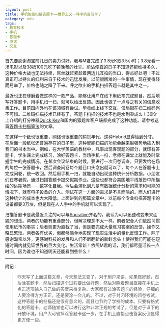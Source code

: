 ```yaml
---
layout: post
title: 手机智能扫描答题卡——世界上又一件事情变简单了
category: edu
tags:
- 教育技术
- 手机
- 答题卡
- 测试
- 交互
---
```


首先要感谢淘宝前几日的卖力讨好，我与M君完成了3.8元K歌3.5小时；3.8元看一场电影以及38抵100元吃了顿晚餐的壮举。能沾便宜的日子不知道还能维持多久，这种价格大战也无法持续，屌丝就赶紧趁着两边儿互掐的当口，得点好处吧！不过真正可以持久的红利来自于技术的迅猛发展。以前很困难的一件事情，现在变得轻而易举了，价格也随之降了下来。呼之欲出的手机扫描答题卡就是其中之一。

最近也正在琢磨着做这样的一款产品，能够让用户在线下用纸笔完成题目，然后填写好答题卡，用手机扫一扫，就可以给出反馈。因此也做了一点与之有关的信息收集工作。目前国内外均在该领域有尝试。毕竟线上线下交互，仅局限在扫二维码岂不可惜。二维码扫描技术已经有了，答题卡扫描的技术不也是水到渠成么！36Kr上介绍的打分神器[Quick Key](http://www.36kr.com/p/201609.html)和国内的猿题库客户端都完成了这种功能。请参考这篇[答题卡扫描算法](http://blog.devtang.com/blog/2013/10/19/the-tech-detail-of-ape-client-2/)的文章。

在这样一个纸也很重要，网络也很重要的尴尬年代，这种Hybrid显得恰到分寸。在后面一段纸张还普遍存在的日子里，这种智能扫描的功能会越来越强势地插入到我们的书本当中。例如，在大学英语的教材中，凡事出现客观题的部分，就印有答题卡，学生课上完成练习，涂好答题卡，当场手机一扫，老师在课堂上就能及时掌握学生的完成情况。在某次会议结束的时候，要进行一次问卷调查，只要发给在场的每位一张答题卡，然后调查问卷每个题目口头念出就可以了，每个人在答题卡上完成问卷，统一收回。然后用手机一扫，就能自动出现这种统计分析数据。小朋友们在寒暑假，通过扫描答题卡提交假期作业。这些也都符合美国地平线报告中所描绘的远期场景——数字化自我。今后会演化到凡是有数据统计分析的需求和可能的情况下，就有电子设备的介入。测试在这一方面的需求是不言而喻的。而人们进行这种统计的成本也大大降低。上面讲到的那篇文章中，以前每个专业扫描答题卡的设备都要3万块，但是现在人人手中的手机就可以实现了。

扫描答题卡是我最近关注的可以与[Socrative](http://www.socrative.com/)齐名的，我认为可以迅速改变未来面貌的想法。两者的功能有重叠部分，但解决理念不太一样。前者配合人们依然习惯使用纸币的事实；后者则更为直截了当，但是要完成大量练习答案的反馈，操作又略显繁琐。两者各有优劣，但都够简单地实现了现实生活中的量化反馈工作。除了感谢淘宝以外，更感谢科技的发展和人们不断翻新的新鲜念头！使得我们可能在短短时间内就见证世界的巨大变化。生活常新！依照M君的话，我们都尽量活长一点时间，因为谁也不知道明天还能看到些什么！

<hr>
附记：

> 昨天写了上面这篇文章，今天想法又变了。对于用户来讲，如果做好题，然后涂答题卡，然后扫描这个过程要比做好题，然后对照着题目直接在手机上点击选项输入自己做的答案来得复杂。大家都有过涂答题卡的经验，仔细的人要涂得方方正正，还是要涂一会儿的。不过，对于封闭环境的闭卷考试，这种答题卡的扫描还是很有意义的，而且也节约了学校的成本。只要有格式化的答题卡，老师随堂也可以进行这种非常正规的考试了。但是对于课下的开放环境，用户大可省掉涂答题卡这一步，在手机上直接点击答案反倒显得更方便一些。
